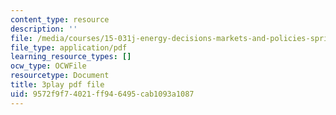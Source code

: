 ```yaml
---
content_type: resource
description: ''
file: /media/courses/15-031j-energy-decisions-markets-and-policies-spring-2012/9572f9f74021ff946495cab1093a1087_2wGduvHRck4.pdf
file_type: application/pdf
learning_resource_types: []
ocw_type: OCWFile
resourcetype: Document
title: 3play pdf file
uid: 9572f9f7-4021-ff94-6495-cab1093a1087
---
```

